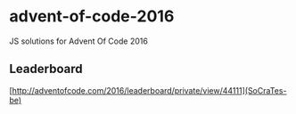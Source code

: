 # advent-of-code-2016
JS solutions for Advent Of Code 2016

## Leaderboard
[http://adventofcode.com/2016/leaderboard/private/view/44111](SoCraTes-be)
